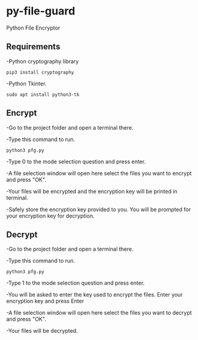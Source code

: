 # py-file-guard
 Python File Encryptor


## Requirements
-Python cryptography library
```
pip3 install cryptography
```
-Python Tkinter.
```
sudo apt install python3-tk
```


## Encrypt
-Go to the project folder and open a terminal there.

-Type this command to run.
```
python3 pfg.py
```
-Type 0 to the mode selection question and press enter.

-A file selection window will open here select the files you want to encrypt and press "OK".

-Your files will be encrypted and the encryption key will be printed in terminal.

-Safely store the encryption key provided to you. You will be prompted for your encryption key for decryption.

## Decrypt
-Go to the project folder and open a terminal there.

-Type this command to run.
```
python3 pfg.py
```
-Type 1 to the mode selection question and press enter.

-You will be asked to enter the key used to encrypt the files. Enter your encryption key and press Enter

-A file selection window will open here select the files you want to decrypt and press "OK".

-Your files will be decrypted.








